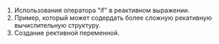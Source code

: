 1. Использования оператора "if" в реактивном выражении.
2. Пример, который может содердать более сложную рекативную вычислительную структуру.
3. Создание рективной переменной.
